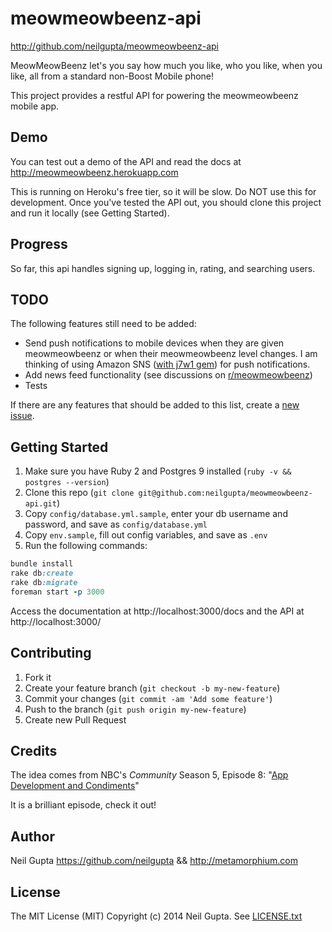 meowmeowbeenz-api
=============

http://github.com/neilgupta/meowmeowbeenz-api

MeowMeowBeenz let's you say how much you like, who you like, when you like, all from a standard non-Boost Mobile phone!

This project provides a restful API for powering the meowmeowbeenz mobile app.

## Demo

You can test out a demo of the API and read the docs at http://meowmeowbeenz.herokuapp.com

This is running on Heroku's free tier, so it will be slow. Do NOT use this for development. Once you've tested the API out, you should clone this project and run it locally (see Getting Started).

## Progress

So far, this api handles signing up, logging in, rating, and searching users.

## TODO

The following features still need to be added:

* Send push notifications to mobile devices when they are given meowmeowbeenz or when their meowmeowbeenz level changes. I am thinking of using Amazon SNS ([with j7w1 gem](https://github.com/condor/j7w1)) for push notifications.
* Add news feed functionality (see discussions on [r/meowmeowbeenz](http://www.reddit.com/r/Meowmeowbeenz/))
* Tests

If there are any features that should be added to this list, create a [new issue](https://github.com/neilgupta/meowmeowbeenz-api/issues).

## Getting Started

1. Make sure you have Ruby 2 and Postgres 9 installed (`ruby -v && postgres --version`)
2. Clone this repo (`git clone git@github.com:neilgupta/meowmeowbeenz-api.git`)
3. Copy `config/database.yml.sample`, enter your db username and password, and save as `config/database.yml`
4. Copy `env.sample`, fill out config variables, and save as `.env`
5. Run the following commands:

```ruby
bundle install
rake db:create
rake db:migrate
foreman start -p 3000
```

Access the documentation at http://localhost:3000/docs and the API at http://localhost:3000/

## Contributing

1. Fork it
2. Create your feature branch (`git checkout -b my-new-feature`)
3. Commit your changes (`git commit -am 'Add some feature'`)
4. Push to the branch (`git push origin my-new-feature`)
5. Create new Pull Request

## Credits

The idea comes from NBC's *Community* Season 5, Episode 8: "[App Development and Condiments](http://en.wikipedia.org/wiki/App_Development_and_Condiments)"

It is a brilliant episode, check it out!

## Author

Neil Gupta https://github.com/neilgupta && http://metamorphium.com

## License

The MIT License (MIT) Copyright (c) 2014 Neil Gupta. See [LICENSE.txt](https://raw.github.com/neilgupta/meowmeowbeenz-api/master/LICENSE.txt)